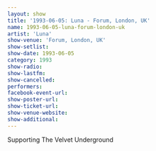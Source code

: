 ```yaml
---
layout: show
title: '1993-06-05: Luna - Forum, London, UK'
name: 1993-06-05-luna-forum-london-uk
artist: 'Luna'
show-venue: 'Forum, London, UK'
show-setlist: 
show-date: 1993-06-05
category: 1993
show-radio: 
show-lastfm: 
show-cancelled: 
performers: 
facebook-event-url: 
show-poster-url: 
show-ticket-url: 
show-venue-website: 
show-additional: 
---
```


Supporting The Velvet Underground
